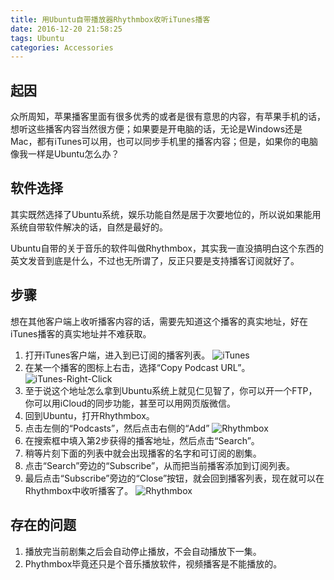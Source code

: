 ```yaml
---
title: 用Ubuntu自带播放器Rhythmbox收听iTunes播客
date: 2016-12-20 21:58:25
tags: Ubuntu
categories: Accessories
---
```


## 起因

众所周知，苹果播客里面有很多优秀的或者是很有意思的内容，有苹果手机的话，想听这些播客内容当然很方便；如果要是开电脑的话，无论是Windows还是Mac，都有iTunes可以用，也可以同步手机里的播客内容；但是，如果你的电脑像我一样是Ubuntu怎么办？

## 软件选择

其实既然选择了Ubuntu系统，娱乐功能自然是居于次要地位的，所以说如果能用系统自带软件解决的话，自然是最好的。

Ubuntu自带的关于音乐的软件叫做Rhythmbox，其实我一直没搞明白这个东西的英文发音到底是什么，不过也无所谓了，反正只要是支持播客订阅就好了。

## 步骤

想在其他客户端上收听播客内容的话，需要先知道这个播客的真实地址，好在iTunes播客的真实地址并不难获取。

1. 打开iTunes客户端，进入到已订阅的播客列表。
![iTunes](/images/iTunes.jpg)
2. 在某一个播客的图标上右击，选择“Copy Podcast URL”。
![iTunes-Right-Click](/images/iTunes-right-click.jpg)
3. 至于说这个地址怎么拿到Ubuntu系统上就见仁见智了，你可以开一个FTP，你可以用iCloud的同步功能，甚至可以用网页版微信。
4. 回到Ubuntu，打开Rhythmbox。
5. 点击左侧的“Podcasts”，然后点击右侧的“Add”
![Rhythmbox](images/Rhythmbox.png)
6. 在搜索框中填入第2步获得的播客地址，然后点击“Search”。
7. 稍等片刻下面的列表中就会出现播客的名字和可订阅的剧集。
8. 点击“Search”旁边的“Subscribe”，从而把当前播客添加到订阅列表。
9. 最后点击“Subscribe”旁边的“Close”按钮，就会回到播客列表，现在就可以在Rhythmbox中收听播客了。
![Rhythmbox](images/Rhythmbox-Add-Podcast.png)

## 存在的问题

1. 播放完当前剧集之后会自动停止播放，不会自动播放下一集。
2. Phythmbox毕竟还只是个音乐播放软件，视频播客是不能播放的。
